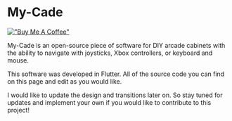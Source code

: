 # My-Cade
[!["Buy Me A Coffee"](https://www.buymeacoffee.com/assets/img/custom_images/orange_img.png)](https://www.buymeacoffee.com/brandonodell)

My-Cade is an open-source piece of software for DIY arcade cabinets with the ability to navigate with joysticks, Xbox controllers, or keyboard and mouse.

This software was developed in Flutter. All of the source code you can find on this page and edit as you would like.

I would like to update the design and transitions later on. So stay tuned for updates and implement your own if you would like to contribute to this project!
